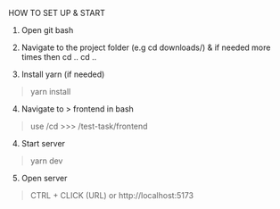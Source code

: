 HOW TO SET UP & START

1. Open git bash

2. Navigate to the project folder (e.g cd downloads/) & if needed more times then cd .. cd ..

3. Install yarn (if needed)
>  yarn install

4. Navigate to > frontend in bash
>  use /cd  >>> /test-task/frontend

4. Start server
>  yarn dev

5. Open server 
>  CTRL + CLICK (URL) 
or
http://localhost:5173